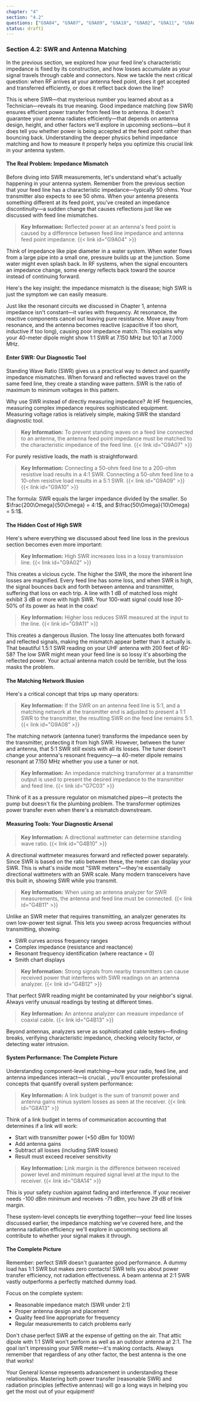 ```yaml
---
chapter: "4"
section: "4.2"
questions: ["G9A04", "G9A07", "G9A09", "G9A10", "G9A02", "G9A11", "G9A08", "G7C03", "G4B10", "G4B11", "G4B12", "G4B13", "G8A13", "G8A14"]
status: draft1
---
```


### Section 4.2: SWR and Antenna Matching

In the previous section, we explored how your feed line's characteristic impedance is fixed by its construction, and how losses accumulate as your signal travels through cable and connectors. Now we tackle the next critical question: when RF arrives at your antenna feed point, does it get accepted and transferred efficiently, or does it reflect back down the line?

This is where SWR—that mysterious number you learned about as a Technician—reveals its true meaning. Good impedance matching (low SWR) ensures efficient power transfer from feed line to antenna. It doesn't guarantee your antenna radiates efficiently—that depends on antenna design, height, and other factors we'll explore in upcoming sections—but it does tell you whether power is being accepted at the feed point rather than bouncing back. Understanding the deeper physics behind impedance matching and how to measure it properly helps you optimize this crucial link in your antenna system.

#### The Real Problem: Impedance Mismatch

Before diving into SWR measurements, let's understand what's actually happening in your antenna system. Remember from the previous section that your feed line has a characteristic impedance—typically 50 ohms. Your transmitter also expects to see 50 ohms. When your antenna presents something different at its feed point, you've created an impedance discontinuity—a sudden change that causes reflections just like we discussed with feed line mismatches.

> **Key Information:** Reflected power at an antenna's feed point is caused by a difference between feed line impedance and antenna feed point impedance. {{< link id="G9A04" >}}

Think of impedance like pipe diameter in a water system. When water flows from a large pipe into a small one, pressure builds up at the junction. Some water might even splash back. In RF systems, when the signal encounters an impedance change, some energy reflects back toward the source instead of continuing forward.

Here's the key insight: the impedance mismatch is the disease; high SWR is just the symptom we can easily measure.

Just like the resonant circuits we discussed in Chapter 1, antenna impedance isn't constant—it varies with frequency. At resonance, the reactive components cancel out leaving pure resistance. Move away from resonance, and the antenna becomes reactive (capacitive if too short, inductive if too long), causing poor impedance match. This explains why your 40-meter dipole might show 1:1 SWR at 7.150 MHz but 10:1 at 7.000 MHz.

#### Enter SWR: Our Diagnostic Tool

Standing Wave Ratio (SWR) gives us a practical way to detect and quantify impedance mismatches. When forward and reflected waves travel on the same feed line, they create a standing wave pattern. SWR is the ratio of maximum to minimum voltages in this pattern.

Why use SWR instead of directly measuring impedance? At HF frequencies, measuring complex impedance requires sophisticated equipment. Measuring voltage ratios is relatively simple, making SWR the standard diagnostic tool.

> **Key Information:** To prevent standing waves on a feed line connected to an antenna, the antenna feed point impedance must be matched to the characteristic impedance of the feed line. {{< link id="G9A07" >}}

For purely resistive loads, the math is straightforward:

> **Key Information:** Connecting a 50-ohm feed line to a 200-ohm resistive load results in a 4:1 SWR. Connecting a 50-ohm feed line to a 10-ohm resistive load results in a 5:1 SWR. {{< link id="G9A09" >}} {{< link id="G9A10" >}}

The formula: SWR equals the larger impedance divided by the smaller. So $\frac{200\Omega}{50\Omega} = 4:1$, and $\frac{50\Omega}{10\Omega} = 5:1$.

#### The Hidden Cost of High SWR

Here's where everything we discussed about feed line loss in the previous section becomes even more important:

> **Key Information:** High SWR increases loss in a lossy transmission line. {{< link id="G9A02" >}}

This creates a vicious cycle. The higher the SWR, the more the inherent line losses are magnified. Every feed line has some loss, and when SWR is high, the signal bounces back and forth between antenna and transmitter, suffering that loss on each trip. A line with 1 dB of matched loss might exhibit 3 dB or more with high SWR. Your 100-watt signal could lose 30-50% of its power as heat in the coax!

> **Key Information:** Higher loss reduces SWR measured at the input to the line. {{< link id="G9A11" >}}

This creates a dangerous illusion. The lossy line attenuates both forward and reflected signals, making the mismatch appear better than it actually is. That beautiful 1.5:1 SWR reading on your UHF antenna with 200 feet of RG-58? The low SWR might mean your feed line is so lossy it's absorbing the reflected power. Your actual antenna match could be terrible, but the loss masks the problem.

#### The Matching Network Illusion

Here's a critical concept that trips up many operators:

> **Key Information:** If the SWR on an antenna feed line is 5:1, and a matching network at the transmitter end is adjusted to present a 1:1 SWR to the transmitter, the resulting SWR on the feed line remains 5:1. {{< link id="G9A08" >}}

The matching network (antenna tuner) transforms the impedance seen by the transmitter, protecting it from high SWR. However, between the tuner and antenna, that 5:1 SWR still exists with all its losses. The tuner doesn't change your antenna's resonant frequency—a 40-meter dipole remains resonant at 7.150 MHz whether you use a tuner or not.

> **Key Information:** An impedance matching transformer at a transmitter output is used to present the desired impedance to the transmitter and feed line. {{< link id="G7C03" >}}

Think of it as a pressure regulator on mismatched pipes—it protects the pump but doesn't fix the plumbing problem. The transformer optimizes power transfer even when there's a mismatch downstream.

#### Measuring Tools: Your Diagnostic Arsenal

> **Key Information:** A directional wattmeter can determine standing wave ratio. {{< link id="G4B10" >}}

A directional wattmeter measures forward and reflected power separately. Since SWR is based on the ratio between these, the meter can display your SWR. This is what's inside most "SWR meters"—they're essentially directional wattmeters with an SWR scale. Many modern transceivers have this built in, showing SWR while you transmit.

> **Key Information:** When using an antenna analyzer for SWR measurements, the antenna and feed line must be connected. {{< link id="G4B11" >}}

Unlike an SWR meter that requires transmitting, an analyzer generates its own low-power test signal. This lets you sweep across frequencies without transmitting, showing:
- SWR curves across frequency ranges
- Complex impedance (resistance and reactance)
- Resonant frequency identification (where reactance = 0)
- Smith chart displays

> **Key Information:** Strong signals from nearby transmitters can cause received power that interferes with SWR readings on an antenna analyzer. {{< link id="G4B12" >}}

That perfect SWR reading might be contaminated by your neighbor's signal. Always verify unusual readings by testing at different times.

> **Key Information:** An antenna analyzer can measure impedance of coaxial cable. {{< link id="G4B13" >}}

Beyond antennas, analyzers serve as sophisticated cable testers—finding breaks, verifying characteristic impedance, checking velocity factor, or detecting water intrusion.

#### System Performance: The Complete Picture

Understanding component-level matching—how your radio, feed line, and antenna impedances interact—is crucial. , you'll encounter professional concepts that quantify overall system performance:

> **Key Information:** A link budget is the sum of transmit power and antenna gains minus system losses as seen at the receiver. {{< link id="G8A13" >}}

Think of a link budget in terms of communication accounting that determines if a link will work:
- Start with transmitter power (+50 dBm for 100W)
- Add antenna gains
- Subtract all losses (including SWR losses)
- Result must exceed receiver sensitivity

> **Key Information:** Link margin is the difference between received power level and minimum required signal level at the input to the receiver. {{< link id="G8A14" >}}

This is your safety cushion against fading and interference. If your receiver needs -100 dBm minimum and receives -71 dBm, you have 29 dB of link margin.

These system-level concepts tie everything together—your feed line losses discussed earlier, the impedance matching we've covered here, and the antenna radiation efficiency we'll explore in upcoming sections all contribute to whether your signal makes it through.

#### The Complete Picture

Remember: perfect SWR doesn't guarantee good performance. A dummy load has 1:1 SWR but makes zero contacts! SWR tells you about power transfer efficiency, not radiation effectiveness. A beam antenna at 2:1 SWR vastly outperforms a perfectly matched dummy load.

Focus on the complete system:
- Reasonable impedance match (SWR under 2:1)
- Proper antenna design and placement
- Quality feed line appropriate for frequency
- Regular measurements to catch problems early

Don't chase perfect SWR at the expense of getting on the air. That attic dipole with 1:1 SWR won't perform as well as an outdoor antenna at 2:1. The goal isn't impressing your SWR meter—it's making contacts. Always remember that regardless of any other factor, the best antenna is the one that works!

Your General license represents advancement in understanding these relationships. Mastering both power transfer (reasonable SWR) and radiation principles (effective antennas) will go a long ways in helping you get the most out of your equipment!
